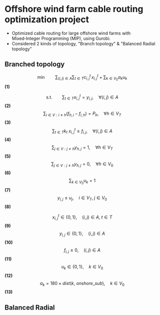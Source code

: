# Offshore wind farm cable routing optimization project
- Optimized cable routing for large offshore wind farms with Mixed‑Integer Programming (MIP), using Gurobi.
- Considered 2 kinds of topology, "Branch topology" & "Balanced Radial topology"

## Branched topology
$$\min \qquad \sum_{(i, j) \in A} \sum_{t \in T} c_{i,\, j}^{t} \, x_{i,\, j}^t + \sum_{k \in V_{0}} a_{k} u_{k}$$ **(1)**

$$ \text{s.t.} \qquad \sum_{t \in T} x_{i,\, j}^{t} = y_{i,\, j}, \quad \forall (i, j) \in A $$ **(2)**
$$ \sum_{i \in V : i \ne h} \left( f_{h,\, i} - f_{i,\, h} \right) = P_{h}, \quad \forall h \in V_{T}  $$ **(3)**
$$\sum_{t \in T} k_t \ x_{i,\, j}^{t} \ge f_{i,\, j}, \quad \forall (i, j) \in A $$ **(4)**
$$\sum_{j \in V : j \ne h} y_{h,\, j} = 1, \quad \forall h \in V_{T} $$ **(5)**
$$\sum_{j \in V : j \ne h} y_{h,\, j} = 0, \quad \forall h \in V_{0}$$ **(6)**
$$\sum_{k \in V_{0}} u_{k} = 1$$ **(7)**
$$y_{i, j} \le u_j, \quad i \in V_T, \; j \in V_{0} $$ **(8)**

$$x_{i, j}^t \in \{0, 1 \}, \quad (i, j) \in A, \; t \in T$$ **(9)**
$$y_{i,\, j} \in \{0, 1 \}, \quad (i, j) \in A $$ **(10)**
$$f_{i,\, j} \ge 0, \quad (i, j) \in A  $$ **(11)**
$$u_{k} \in \{0, 1 \}, \quad k \in V_{0}  $$ **(12)**
$$a_k = 180 \times dist(k,\ onshore\_sub), \quad k \in V_{0} $$ **(13)**

## Balanced Radial
